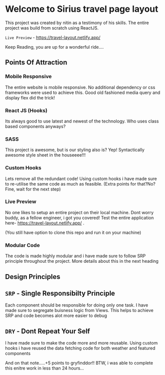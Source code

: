 # Welcome to Sirius travel page layout

This project was created by nitin as a testimony of his skills. The entire project was build from scratch using ReactJS. 

`Live Preview` - https://travel-layout.netlify.app/

Keep Reading, you are up for a wonderful ride....



## Points Of Attraction

### Mobile Responsive
The entire website is mobile responsive. No additional dependency or css frameworks were used to achieve this. Good old fashioned media query and display flex did the trick!

### React JS (Hooks)
Its always good to use latest and newest of the technology. Who uses class based components anyways?

### SASS
This project is awesome, but is our styling also is? Yep! Syntactically awesome style sheet in the houseeee!!!

### Custom Hooks
Lets remove all the redundant code! Using custom hooks i have made sure to re-utilise the same code as much as feasible. (Extra points for that?No? Fine, wait for the next step)

### Live Preview
No one likes to setup an entire project on their local machine. Dont worry buddy, as a fellow engineer, i got you covered! Test the entire application here- https://travel-layout.netlify.app/ . 


(You still have option to clone this repo and run it on your machine)

### Modular Code
The code is made highly modular and i have made sure to follow SRP principle throughout the project. More details about this in the next heading



## Design Principles

## `SRP` - Single Responsibilty Principle
Each component should be responsible for doing only one task. I have made sure to segregate buisness logic from Views. This helps to achieve SRP and code becomes alot more easier to debug

## `DRY` - Dont Repeat Your Self 
I have made sure to make the code more and more reusable. Using custom hooks i have reused the data fetching code for both weather and featured components



And on that note.....+5 points to gryfinddor!! BTW, i was able to complete this enitre work in less than 24 hours...



